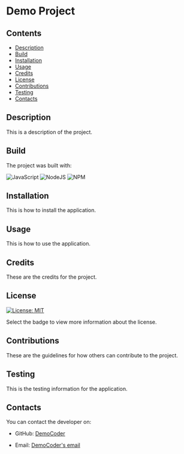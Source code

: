 # Demo Project

  ## Contents

* [Description](#description)
* [Build](#build)
* [Installation](#installation)
* [Usage](#usage)
* [Credits](#credits)
* [License](#license)
* [Contributions](#contributions)
* [Testing](#testing)
* [Contacts](#contacts)

## Description
This is a description of the project.

## Build
The project was built with:

![JavaScript](https://img.shields.io/badge/javascript-%23323330.svg?style=for-the-badge&logo=javascript&logoColor=%23F7DF1E) ![NodeJS](https://img.shields.io/badge/node.js-6DA55F?style=for-the-badge&logo=node.js&logoColor=white) ![NPM](https://img.shields.io/badge/NPM-%23CB3837.svg?style=for-the-badge&logo=npm&logoColor=white)

 ## Installation
 This is how to install the application.

## Usage
This is how to use the application.

## Credits
These are the credits for the project.

## License
[![License: MIT](https://img.shields.io/badge/License-MIT-yellow.svg)](https://opensource.org/licenses/MIT)

Select the badge to view more information about the license.

## Contributions
These are the guidelines for how others can contribute to the project.

## Testing
This is the testing information for the application.

## Contacts

You can contact the developer on:

* GitHub: [DemoCoder](https://github.com/DemoCoder)

* Email: [DemoCoder's email](mailto:DemoCoder@fake.com)
